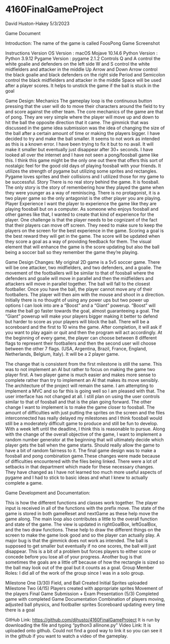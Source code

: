 # 4160FinalGameProject
David Huston-Hakey
5/3/2023

Game Document

Introduction:
The name of the game is called FoosPong
Game Screenshot

Instructions
Version
OS Version : macOS Mojave 10.14.6
Python Version : Python 3.9.12
Pygame Version : pygame 2.1.2
Controls
Q and A control the white goalie and defenders on the left side
W and S control the white midfielders and attacker in the middle
Up Arrow and Down Arrow control the black goalie and black defenders on the right side
Period and Semicolon control the black midfielders and attacker in the middle
Space will be used after a player scores. It helps to unstick the game if the ball is stuck in the goal

Game Design:
Mechanics
The gameplay loop is the continuous button pressing that the user will do to move their characters around the field to try and score against the other team. 
The core mechanics of the game are that of pong. They are very simple where the player will move up and down to hit the ball the opposite direction that it came.
The gimmick that was discussed in the game idea submission was the idea of changing the size of the ball after a certain amount of time or making the players bigger. I have decided to try and make the ball smaller. It seems to not work as intended as this is a known error. I have been trying to fix it but to no avail. It will make it smaller but eventually just disappear after 30+ seconds. 
I have looked all over the internet and I have not seen a pong/foosball game like this. I think this game might be the only one out there that offers this sort of nostalgic feel for the good old days of playing foosball with your friends. 
It utilizes the strength of pygame but utilizing some sprites and rectangles. Pygame loves sprites and their collisions and I utilized those for my game to be successful. 
Story
There is no real story behind the game. It is foosball. The only story is the story of remembering how they played the game when they were younger as a way of reminiscing. There is no protagonist, it is a two player game so the only antagonist is the other player you are playing. 
Player Experience
I want the player to experience the game like they are playing foosball but on a computer. As someone who enjoys foosball and other games like that, I wanted to create that kind of experience for the player. 
One challenge is that the player needs to be cognizant of the fact that their players can move off screen. They need to make sure to keep the players on the screen for the best experience in the game. 
Scoring a goal is the best reward they will get in the game.
The score will be updated when they score a goal as a way of providing feedback for them.
The visual element that will enhance the game is the score updating but also the ball being a soccer ball so they remember the game they’re playing.

Game Design Changes:
	My original 2D game is a 5v5 soccer game. There will be one attacker, two midfielders, and two defenders, and a goalie. The movement of the footballers will be similar to that of foosball where the defenders and goalie will move in parallel and then the midfielders and attackers will move in parallel together. The ball will fall to the closest footballer. Once you have the ball, the player cannot move any of their footballers. The player will then aim with the mouse and shoot in a direction. Initially there is no thought of using any power ups but two power up options I can look into are a “Boost” and a “Giant” powerup. “Boost” will make the ball go faster towards the goal, almost guaranteeing a goal. The “Giant” powerup will make your players bigger making it better to defend but harder to score as your players will block the ball. There will be a scoreboard and the first to 10 wins the game. After completion, it will ask if you want to play again or quit and then the program will act accordingly. At the beginning of every game, the player can choose between 8 different flags to represent their footballers and then the second user will choose between the other 7 flags. (USA, Argentina, Brazil, France, England, Netherlands, Belgium, Italy). It will be a 2 player game.

The change that is consistent from the first milestone is still the same. This was to not implement an AI but rather to focus on making the game two player first. A two player game is much easier and makes more sense to complete rather than try to implement an AI that makes its move sensibly. The architecture of the project will remain the same. I am attempting to implement a MVC and so far this is going well so I am pleased with that. The user interface has not changed at all. I still plan on using the user controls similar to that of foosball and that is the plan going forward. The other change I want to implement is to make the game closer to foosball. The amount of difficulties with just putting the sprites on the screen and the files interconnected has really delayed my milestones and I think foosball would still be a moderately difficult game to produce and still be fun to develop. With a week left until the deadline, I think this is reasonable to pursue. Along with the change of the overall objective of the game, I want to implement a random number generator at the beginning that will ultimately decide which player gets the ball when the game starts. Should really allow the game to have a bit of random fairness to it. 
The final game design was to make a foosball and pong combination game.These changes were made because of difficulties encountered with the files being linked. There were a lot of setbacks in that department which made for these necessary changes. They have changed as I have not learned too much more useful aspects of pygame and I had to stick to basic ideas and what I knew to actually complete a game. 

Game Development and Documentation: 

This is how the different functions and classes work together. The player input is received in all of the functions with the prefix move. The state of the game is stored in both gameReset and nextGame as these help move the game along. The main loop also contributes a little to the overall function and state of the game. The view is updated in rightGoalBox, leftGoalBox, and the two draw functions. These help to draw the different things on the screen to make the game look good and so the player can actually play. 
A major bug is that the gimmick does not work as intended. The ball is supposed to get smaller but eventually if no one scores, the ball will just disappear. This is a bit of a problem but forces players to either score or concede before you lose all of your progress. Another bug is that sometimes the goals are a little off because of how the rectangle is sized so the ball may look out of the goal but it counts as a goal. 
Group Member Roles:
I did all of the work of the group since I was in a solo group. 

Milestone One (3/30)
Field, and Ball Created
Initial Sprites uploaded
Milestone Two (4/15)
Players created with appropriate sprites
Movement of the players
Final Game Submission + Exam Presentation (5/3)
Completed game with completed Game Documentation
Combination of players moving, adjusted ball physics, and footballer sprites
Scoreboard updating every time there is a goal

GitHub Link: 
https://github.com/djhusto/4160FinalGameProject
It is run by downloading the file and typing “python3 allinone.py”
Video Link:
It is uploaded onto github. Could not find a good way to link it so you can see it in the github if you want to watch a video of the gameplay.
